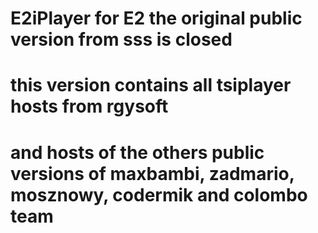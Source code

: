 # E2iPlayer for E2 the original public version from sss is closed

# this version contains all tsiplayer hosts from rgysoft
# and hosts of the others public versions of maxbambi, zadmario, mosznowy, codermik and colombo team